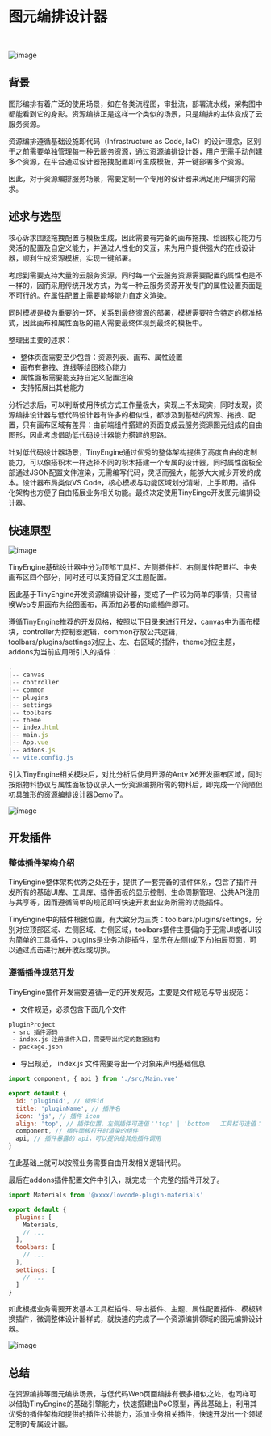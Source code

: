 # 图元编排设计器

‍

​![image](./imgs/image-20230919202709-5khs9h1.png)​

## 背景

图形编排有着广泛的使用场景，如在各类流程图，审批流，部署流水线，架构图中都能看到它的身影。资源编排正是这样一个类似的场景，只是编排的主体变成了云服务资源。

资源编排遵循基础设施即代码（Infrastructure as Code, IaC）的设计理念，区别于之前需要单独管理每一种云服务资源，通过资源编排设计器，用户无需手动创建多个资源，在平台通过设计器拖拽配置即可生成模板，并一键部署多个资源。

因此，对于资源编排服务场景，需要定制一个专用的设计器来满足用户编排的需求。

## 述求与选型

核心诉求围绕拖拽配置与模板生成，因此需要有完备的画布拖拽、绘图核心能力与灵活的配置及自定义能力，并通过人性化的交互，来为用户提供强大的在线设计器，顺利生成资源模板，实现一键部署。

考虑到需要支持大量的云服务资源，同时每一个云服务资源需要配置的属性也是不一样的，因而采用传统开发方式，为每一种云服务资源开发专门的属性设置页面是不可行的。在属性配置上需要能够能力自定义渲染。

同时模板是极为重要的一环，关系到最终资源的部署，模板需要符合特定的标准格式，因此画布和属性面板的输入需要最终体现到最终的模板中。

整理出主要的述求：

* 整体页面需要至少包含：资源列表、画布、属性设置
* 画布有拖拽、连线等绘图核心能力
* 属性面板需要能支持自定义配置渲染
* 支持拓展出其他能力

分析述求后，可以判断使用传统方式工作量极大，实现上不太现实，同时发现，资源编排设计器与低代码设计器有许多的相似性，都涉及到基础的资源、拖拽、配置，只有画布区域有差异：由前端组件搭建的页面变成云服务资源图元组成的自由图形，因此考虑借助低代码设计器能力搭建的思路。

针对低代码设计器场景，TinyEngine通过优秀的整体架构提供了高度自由的定制能力，可以像搭积木一样选择不同的积木搭建一个专属的设计器，同时属性面板全部通过JSON配置文件渲染，无需编写代码，灵活而强大，能够大大减少开发的成本。设计器布局类似VS Code，核心模板与功能区域划分清晰，上手即用。插件化架构也方便了自由拓展业务相关功能。最终决定使用TinyEinge开发图元编排设计器。

## 快速原型

​![image](./imgs/image-20230920083516-hg4vhhs.png)​

TinyEngine基础设计器中分为顶部工具栏、左侧插件栏、右侧属性配置栏、中央画布区四个部分，同时还可以支持自定义主题配置。

因此基于TinyEngine开发资源编排设计器，变成了一件较为简单的事情，只需替换Web专用画布为绘图画布，再添加必要的功能插件即可。

遵循TinyEngine推荐的开发风格，按照以下目录来进行开发，canvas中为画布模块，controller为控制器逻辑，common存放公共逻辑，toolbars/plugins/settings对应上、左、右区域的插件，theme对应主题，addons为当前应用所引入的插件：

```js
.
|-- canvas
|-- controller
|-- common
|-- plugins
|-- settings
|-- toolbars
|-- theme
|-- index.html
|-- main.js
|-- App.vue
|-- addons.js
`-- vite.config.js
```

引入TinyEngine相关模块后，对比分析后使用开源的Antv X6开发画布区域，同时按照物料协议与属性面板协议录入一份资源编排所需的物料后，即完成一个简陋但初具雏形的资源编排设计器Demo了。

​![image](./imgs/image-20230920084925-yirmz91.png)​

## 开发插件

### 整体插件架构介绍

TinyEngine整体架构优秀之处在于，提供了一套完备的插件体系，包含了插件开发所有的基础UI库、工具库、插件面板的显示控制、生命周期管理、公共API注册与共享等，因而遵循简单的规范即可快速开发出业务所需的功能插件。

TinyEngine中的插件根据位置，有大致分为三类：toolbars/plugins/settings，分别对应顶部区域、左侧区域、右侧区域，toolbars插件主要偏向于无需UI或者UI较为简单的工具插件，plugins是业务功能插件，显示在左侧(或下方)抽屉页面，可以通过点击进行展开收起或切换。

### 遵循插件规范开发

TinyEngine插件开发需要遵循一定的开发规范，主要是文件规范与导出规范：

* 文件规范，必须包含下面几个文件

```bash
pluginProject
 - src 插件源码
 - index.js 注册插件入口，需要导出约定的数据结构
 - package.json
```

* 导出规范， index.js 文件需要导出一个对象来声明基础信息

```javascript
import component, { api } from './src/Main.vue'

export default {
  id: 'pluginId', // 插件id
  title: 'pluginName', // 插件名
  icon: 'js', // 插件 icon
  align: 'top', // 插件位置，左侧插件可选值：'top' | 'bottom'  工具栏可选值：'right' | 'center' | 'left'
  component, // 插件面板打开时渲染的组件
  api, // 插件暴露的 api，可以提供给其他插件调用
}
```

在此基础上就可以按照业务需要自由开发相关逻辑代码。

最后在addons插件配置文件中引入，就完成一个完整的插件开发了。

```js
import Materials from '@xxxx/lowcode-plugin-materials'

export default {
  plugins: [
    Materials,
    // ...
  ],
  toolbars: [
    // ...
  ],
  settings: [
    // ...
  ]
}
```

如此根据业务需要开发基本工具栏插件、导出插件、主题、属性配置插件、模板转换插件，微调整体设计器样式，就快速的完成了一个资源编排领域的图元编排设计器。

​​![image](./imgs/image-20230920093120-jdzux3h.png)​​

## 总结

在资源编排等图元编排场景，与低代码Web页面编排有很多相似之处，也同样可以借助TinyEngine的基础引擎能力，快速搭建出PoC原型，再此基础上，利用其优秀的插件架构和提供的插件公共能力，添加业务相关插件，快速开发出一个领域定制的专属设计器。
